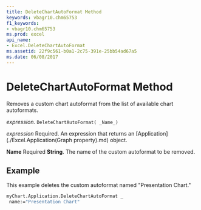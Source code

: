 ```yaml
---
title: DeleteChartAutoFormat Method
keywords: vbagr10.chm65753
f1_keywords:
- vbagr10.chm65753
ms.prod: excel
api_name:
- Excel.DeleteChartAutoFormat
ms.assetid: 22f9c561-b0a1-2c75-391e-25bb54ad67a5
ms.date: 06/08/2017
---
```



# DeleteChartAutoFormat Method

Removes a custom chart autoformat from the list of available chart autoformats.

 _expression_. `DeleteChartAutoFormat( _Name_)`

 _expression_ Required. An expression that returns an [Application](./Excel.Application(Graph property).md) object.

 **Name** Required **String**. The name of the custom autoformat to be removed.

## Example

This example deletes the custom autoformat named "Presentation Chart."


```vb
myChart.Application.DeleteChartAutoFormat _ 
 name:="Presentation Chart" 

```


